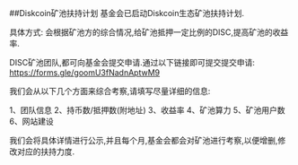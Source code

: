 ##Diskcoin矿池扶持计划
基金会已启动Diskcoin生态矿池扶持计划.

具体方式: 会根据矿池方的综合情况,给矿池抵押一定比例的DISC,提高矿池的收益率.

DISC矿池团队,都可向基金会提交申请.通过以下链接即可提交提交申请: https://forms.gle/goomU3fNadnAptwM9 

我们会从以下几个方面来综合考察,请填写尽量详细的信息: 

1、团队信息
2、持币数/抵押数(附地址)
3、收益率
4、矿池算力
5、矿池用户数
6、网站建设

我们会将具体详情进行公示,并且每个月,基金会都会对矿池进行考察,以便增删,修改对应的扶持力度.
